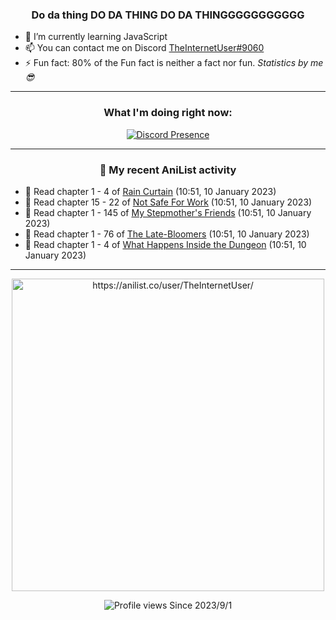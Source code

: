<div align="center">

### Do da thing DO DA THING DO DA THINGGGGGGGGGGG
</div>

- 🌱 I’m currently learning JavaScript
- 📫 You can contact me on Discord [TheInternetUser#9060](https://discord.com/users/534117072796385300)
- ⚡ Fun fact: 80% of the Fun fact is neither a fact nor fun. _Statistics by me 😎_
<hr>

<div align="center">

### What I'm doing right now:
[![Discord Presence](https://lanyard.cnrad.dev/api/534117072796385300)](https://discord.com/users/534117072796385300)
<hr>
  
### 🌸 My recent AniList activity

</div>

<!-- ANILIST_ACTIVITY:start -->

-   📖 Read chapter 1 - 4 of [Rain Curtain](https://anilist.co/manga/109327) (10:51, 10 January 2023)
-   📖 Read chapter 15 - 22 of [Not Safe For Work](https://anilist.co/manga/154190) (10:51, 10 January 2023)
-   📖 Read chapter 1 - 145 of [My Stepmother's Friends](https://anilist.co/manga/119648) (10:51, 10 January 2023)
-   📖 Read chapter 1 - 76 of [The Late-Bloomers](https://anilist.co/manga/143608) (10:51, 10 January 2023)
-   📖 Read chapter 1 - 4 of [What Happens Inside the Dungeon](https://anilist.co/manga/117728) (10:51, 10 January 2023)

<!-- ANILIST_ACTIVITY:end -->
<hr>

<div align="center">

<img width="500" alt="https://anilist.co/user/TheInternetUser/" src="https://img.anili.st/User/929966"/>

![Profile views](https://gpvc.arturio.dev/TheInternetUse7) Since 2023/9/1

</div>
